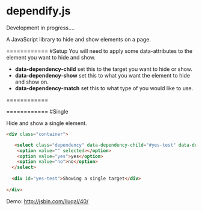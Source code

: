 dependify.js
============
Development in progress....

A JavaScript library to hide and show elements on a page.

============
#Setup
You will need to apply some data-attributes to the element you want to hide and show.

+ **data-dependency-child** set this to the target you want to hide or show. 
+ **data-dependency-show** set this to what you want the element to hide and show on.
+ **data-dependency-match** set this to what type of  you would like to use.

============

============
#Single

Hide and show a single element.


```html
<div class="container">

   <select class="dependency" data-dependency-child="#yes-test" data-dependency-show="yes" data-dependency-match="single" >
    <option value="" selected></option>
    <option value="yes">yes</option>
    <option value="no">no</option>
  </select>  
  
  <div id="yes-test">Showing a single target</div>
  
</div>

```



Demo: http://jsbin.com/iluqal/40/